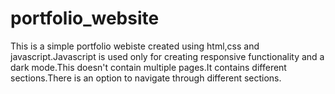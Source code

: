 # portfolio_website
This is a simple portfolio webiste created using html,css and javascript.Javascript is used only for creating responsive functionality and a dark mode.This doesn't contain multiple pages.It contains different sections.There is an option to navigate through different sections.
